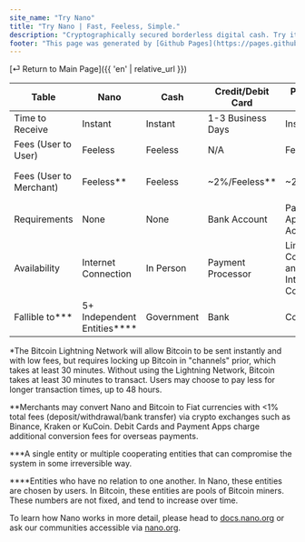 ```yaml
---
site_name: "Try Nano"
title: "Try Nano | Fast, Feeless, Simple."
description: "Cryptographically secured borderless digital cash. Try it yourself in under 5 minutes."
footer: "This page was generated by [Github Pages](https://pages.github.com). This site is not affiliated with [nano.org](https://nano.org)."
---
```


[⏎ Return to Main Page]({{ 'en' | relative_url }})

| Table | Nano | Cash | Credit/Debit Card | Payment App | Bitcoin |
| ----- | ---- | ---- | ----------------- | ----------- | ------- |
| Time to Receive | Instant | Instant | 1-3 Business Days | Instant | 0.5+ Hours\* |
| Fees (User to User) | Feeless | Feeless | N/A | Feeless | Varies, Avg $10-30\* |
| Fees (User to Merchant) | Feeless\*\* | Feeless | ~2%/Feeless\*\* | ~2%\*\* | Varies, Avg $10-30\*/\*\* |
| Requirements | None | None | Bank Account | Payment App Account | None |
| Availability | Internet Connection | In Person | Payment Processor | Limited Countries and Internet Connection | Internet Connection |
| Fallible to\*\*\* | 5+ Independent Entities\*\*\*\* | Government | Bank | Company | 4+ Independent Entities\*\*\*\* |

\*The Bitcoin Lightning Network will allow Bitcoin to be sent instantly and with low fees, but requires locking up Bitcoin in "channels" prior, which takes at least 30 minutes. Without using the Lightning Network, Bitcoin takes at least 30 minutes to transact. Users may choose to pay less for longer transaction times, up to 48 hours.

\*\*Merchants may convert Nano and Bitcoin to Fiat currencies with <1% total fees (deposit/withdrawal/bank transfer) via crypto exchanges such as Binance, Kraken or KuCoin. Debit Cards and Payment Apps charge additional conversion fees for overseas payments. 

\*\*\*A single entity or multiple cooperating entities that can compromise the system in some irreversible way.

\*\*\*\*Entities who have no relation to one another. In Nano, these entities are chosen by users. In Bitcoin, these entities are pools of Bitcoin miners. These numbers are not fixed, and tend to increase over time.

To learn how Nano works in more detail, please head to [docs.nano.org](https://docs.nano.org) or ask our communities accessible via [nano.org](https://nano.org).